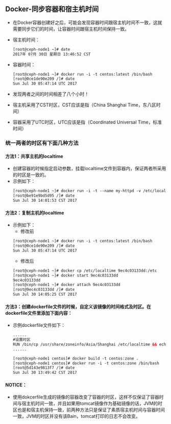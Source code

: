 ## Docker-同步容器和宿主机时间

- 在Docker容器创建好之后，可能会发现容器时间跟宿主机时间不一致，这就需要同步它们的时间，让容器时间跟宿主机时间保持一致。

- 宿主机时间：
  ``` xml
  [root@ceph-node1 ~]# date
  2017年 07月 30日 星期日 13:46:52 CST
  ```
- 容器时间：
  ``` xml
  [root@ceph-node1 ~]# docker run -i -t centos:latest /bin/bash
  [root@0ce1de90e209 /]# date
  Sun Jul 30 05:47:14 UTC 2017
  ```
- 发现两者之间的时间相差了八个小时！
- 宿主机采用了CST时区，CST应该是指（China Shanghai Time，东八区时间）
- 容器采用了UTC时区，UTC应该是指（Coordinated Universal Time，标准时间）

### 统一两者的时区有下面几种方法
#### 方法1：共享主机的localtime
- 创建容器的时候指定启动参数，挂载localtime文件到容器内，保证两者所采用的时区是一致的。
- 示例如下：
  ``` xml
  [root@ceph-node1 ~]# docker run -i -t --name my-httpd -v /etc/localtime:/etc/localtime:ro centos:httpd /bin/bash
  [root@be91e9bd5d95 /]# date
  Sun Jul 30 14:01:53 CST 2017
  ```
#### 方法2：复制主机的localtime
- 示例如下：
  - 修改前
  ``` xml
  [root@ceph-node1 ~]# docker run -i -t centos:latest /bin/bash
  [root@0ce1de90e209 /]# date
  Sun Jul 30 05:47:14 UTC 2017
  ```
  - 修改后
  ``` xml
  [root@ceph-node1 ~]# docker cp /etc/localtime 9ec4c03133dd:/etc
  [root@ceph-node1 ~]# docker start 9ec4c03133dd
  9ec4c03133dd
  [root@ceph-node1 ~]# docker attach 9ec4c03133dd
  [root@9ec4c03133dd /]# date
  Sun Jul 30 14:05:25 CST 2017
  ```
#### 方法3：创建dockerfile文件的时候，自定义该镜像的时间格式及时区。在dockerfile文件里添加下面内容：
- 示例dockerfile文件如下：
  ``` xml
  ......
  #设置时区
  RUN /bin/cp /usr/share/zoneinfo/Asia/Shanghai /etc/localtime && echo 'Asia/Shanghai' >/etc/timezone
  ......
  ```
  ``` xml
  [root@ceph-node1 centos]# docker build -t centos:zone .
  [root@ceph-node1 centos]# docker run -i -t centos:zone /bin/bash
  [root@5d143e9813f7 /]# date
  Sun Jul 30 13:49:42 CST 2017
  ```
#### NOTICE：
- 使用dokcerfile生成的镜像的容器改变了容器的时区，这样不仅保证了容器时间与宿主机时间一致，并且如果用tomcat镜像作为基础镜像的话，JVM的时区也是和宿主机保持一致，前两种方法只是保证了素质宿主机时间与容器时间一致，JVM的时区并没有该Bain，tomcat打印的日志不会改变。




